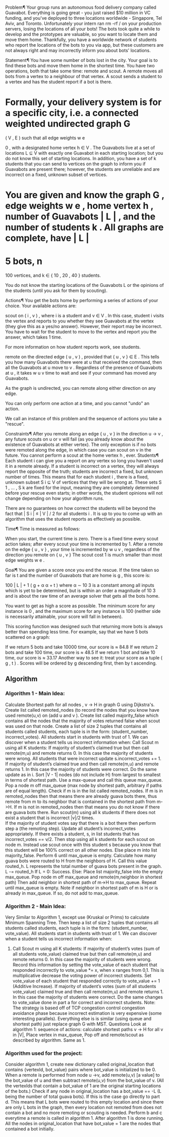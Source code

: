 Problem¶
Your group runs an autonomous food delivery company called Guavabot. Everything is going great - you just raised $10 million in VC funding, and you've deployed to three locations worldwide - Singapore, Tel Aviv, and Toronto. Unfortunately your intern ran rm -rf / on your production servers, losing the locations of all your bots! The bots took quite a while to develop and the prototypes are valuable, so you want to locate them and move them home. Thankfully, you have a worldwide network of students who report the locations of the bots to you via app, but these customers are not always right and may incorrectly inform you about bots' locations.

Statement¶
You have some number of bots lost in the city. Your goal is to find these bots and move them home in the shortest time. You have two operations, both that take some time: remote and scout. A remote moves all bots from a vertex to a neighbour of that vertex. A scout sends a student to a vertex and has the student report if a bot is there.

Formally, your delivery system is for a specific city, i.e. a connected weighted undirected graph 
G
=
(
V
,
E
)
such that all edge weights 
w
e
>
0
, with a designated home vertex 
h
∈
V
. The Guavabots live at a set of locations 
L
⊆
V
 with exactly one Guavabot in each starting location; but you do not know this set of starting locations. In addition, you have a set of 
k
 students that you can send to vertices on the graph to inform you if Guavabots are present there; however, the students are unreliable and are incorrect on a fixed, unknown subset of vertices.

You are given and know the graph 
G
, edge weights 
w
e
, home vertex 
h
, number of Guavabots 
|
L
|
, and the number of students 
k
. All graphs are complete, have 
|
L
|
=
5
 bots, 
n
=
100
 vertices, and 
k
∈
{
10
,
20
,
40
}
 students.

You do not know the starting locations of the Guavabots 
L
 or the opinions of the students (until you ask for them by scouting).

Actions¶
You get the bots home by performing a series of actions of your choice. Your available actions are:

scout on 
(
i
,
v
)
, where 
i
 is a student and 
v
∈
V
. In this case, student 
i
 visits the vertex and reports to you whether they see Guavabots at the vertex (they give this as a yes/no answer). However, their report may be incorrect. You have to wait for the student to move to the vertex and report you the answer, which takes 1 time.

For more information on how student reports work, see students.

remote on the directed edge 
(
u
,
v
)
, provided that 
{
u
,
v
}
∈
E
. This tells you how many Guavabots there were at 
u
 that received the command, then all the Guavabots at 
u
 move to 
v
. Regardless of the presence of Guavabots at 
u
, it takes 
w
u
v
 time to wait and see if your command has moved any Guavabots.

As the graph is undirected, you can remote along either direction on any edge.

You can only perform one action at a time, and you cannot "undo" an action.

We call an instance of this problem and the sequence of actions you take a "rescue".

Constraints¶
After you remote along an edge 
{
u
,
v
}
 in the direction 
u
→
v
, any future scouts on 
u
 or 
v
 will fail (as you already know about the existence of Guavabots at either vertex). The only exception is if no bots were remoted along the edge, in which case you can scout on 
v
 in the future.
You cannot perform a scout at the home vertex 
h
, ever.
Students¶
Each student 
i
 can give you a report on any vertex so long you haven't used it in a remote already. If a student is incorrect on a vertex, they will always report the opposite of the truth; students are incorrect a fixed, but unknown number of times. This means that for each student 
i
, there is a fixed, unknown subset 
S
i
⊆
V
 of vertices that they will be wrong at. These sets 
S
1
,
…
,
S
k
 are fixed for the input, meaning they are completely determined before your rescue even starts; in other words, the student opinions will not change depending on how your algorithm runs.

There are no guarantees on how correct the students will be beyond the fact that 
|
S
i
|
≤
|
V
|
/
2
 for all students 
i
. It is up to you to come up with an algorithm that uses the student reports as effectively as possible.

Time¶
Time is measured as follows:

When you start, the current time is zero.
There is a fixed time every scout action takes; after every scout your time is incremented by 1.
After a remote on the edge 
{
u
,
v
}
, your time is incremented by 
w
u
v
, regardless of the direction you remote on 
{
u
,
v
}
The scout cost 
1
 is much smaller than most edge weights 
w
e
.

Goal¶
You are given a score once you end the rescue. If the time taken so far is 
t
 and the number of Guavabots that are home is 
g
, this score is:

100
|
L
|
+
1
(
g
+
α
α
+
t
)
where 
α
∼
10
3
 is a constant among all inputs which is yet to be determined, but is within an order a magnitude of 
10
3
 and is about the raw time of an average solver that gets all the bots home.

You want to get as high a score as possible. The minimum score for any instance is 
0
, and the maximum score for any instance is 
100
 (neither side is necessarily attainable, your score will fall in between).

This scoring function was designed such that returning more bots is always better than spending less time. For example, say that we have 5 bots scattered on a graph:

If we return 5 bots and take 10000 time, our score is 
≈
84.8
If we return 2 bots and take 100 time, our score is 
≈
48.5
If we return 1 bot and take 10 time, our score is 
≈
33.17
Another way to see it: treat your score as a tuple 
(
g
,
t
)
. Scores will be ordered by 
g
 descending first, then by 
t
ascending.


## Algorithm 

### Algorithm 1 - Main Idea:
Calculate Shortest path for all nodes , v -> H in graph G using Dijkstra's.
Create list called remoted_nodes (to record the nodes that you know have used remote(u,v)  on (add u and v ).
Create list called majority_false which contains all the nodes that the majority of votes returned false when scout was used on that node. 
Create a list of size 2 tuples that contains all students called students, each tuple is in the form: (student_number, incorrect_votes). All students start in students with trust of 1. We can discover when a student tells us incorrect information when:
Call Scout m using all K students:
If majority of student’s claimed true but then call remote(m,u) and remote returns 0. In this case the majority of students were wrong. All students that were incorrect update s.incorrect_votes += 1. 
If majority of student’s claimed true and then call remote(m,u) and remote returns 1. In this case the majority of students were correct. Do the same update as in i.
Sort |V - 1| nodes (do not include H) from largest to smallest in terms of shortest path. Use a max-queue and call this queue max_queue.
Pop a node m off max_queue (max node by shortest path, arbitrary if paths are of equal length). Check if m is in the list called remoted_nodes.
If m is in remoted_nodes then that means there are already guava bots there, thus remote from m to its neighbor that is contained in the shortest path from m->H.
If m is not in remoted_nodes then that means you do not know if there are guava bots there. Run scout(m) using all k students if there does not exist a student that is incorrect |v|/2 times.	
If the majority of student votes say that there is a bot there then perform step a (the remoting step). Update all student’s incorrect_votes appropriately.
If there exists a student, s, in list students that has incorrect_votes == v/2. Then stop using all k students for each scout on node m. Instead use scout once with this student s because you know that this student will be 100% correct on all other nodes.
Else place m into list majority_false.
Perform 6 until max_queue is empty.
Calculate how many guava bots were routed to H from the neighbors of H. Call this value routed_h.
L represents the total number of guava bots present in the graph. L -= routed_h
If L = 0: Success.
Else: Place list majority_false into the empty max_queue. 
Pop node m off max_queue and remote(m,neighbor in shortest path)
Then add neighbor in shortest path of m->H to max_queue.
Repeat until max_queue is empty. Note if neighbor in shortest path of m is H or is already in max_queue. If so, do not add to max_queue.

### Algorithm 2 - Main Idea: 
Very Similar to Algorithm 1, except use (Kruskal or Prims) to calculate Minimum Spanning Tree. Then keep a list of size 2 tuples that contains all students called students, each tuple is in the form: (student_number, vote_value). All students start in students with trust of 1. We can discover when a student tells us incorrect information when:
1. Call Scout m using all K students:
If majority of student’s votes (sum of all students vote_value) claimed true but then call remote(m,u) and remote returns 0. In this case the majority of students were wrong. Record this information by setting the vote_value of each student that responded incorrectly to vote_value *= x, when x ranges from 0,1. This is multiplicative decrease the voting power of incorrect students. Set vote_value of each student that responded correctly to vote_value += 1 (Additive Increase). 
If majority of student’s votes (sum of all students vote_value) claimed true and then call remote(m,u) and remote returns 1. In this case the majority of students were correct. Do the same changes to vote_value done in part a for correct and incorrect students.
Note: The strategy is based off of TCP congestion control congestion avoidance phase because incorrect estimation is very expensive (some interesting parallels).
Everything else is is similar (using queue and shortest path) just replace graph G with MST.
Questions
Look at algorithm 1: sequence of actions: calculate shortest paths v -> H for all v in |V|, Place vertex in max_queue, Pop off and remote/scout as described by algorithm.
Same as 1.

### Algorithm used for the project:
Consider algorithm 1, create new dictionary called original_location that contains {vertexId, bot_value} pairs where bot_value is initialized to be 0. 
When a remote is performed from node u ->v,  add remote(u,v) [a value] to the bot_value of u and then subtract remote(u,v) from the bot_value of v. (All the vertexIds that contain a bot_value of 1 are the original starting locations of the bots.) 
Check if any node in original_location has a bot_value == -L (L being the number of total guava bots). If this is the case go directly to part d. This means that L bots were routed to this empty location and since there are only L bots in the graph, then every location not remoted from does not contain a bot and no more remoting or scouting is needed.
Perform b and c everytime a remote is called in algorithm 1.
After algorithm 1 is done running. All the nodes in original_location that have bot_value = 1 are the nodes that contained a bot initially. 
